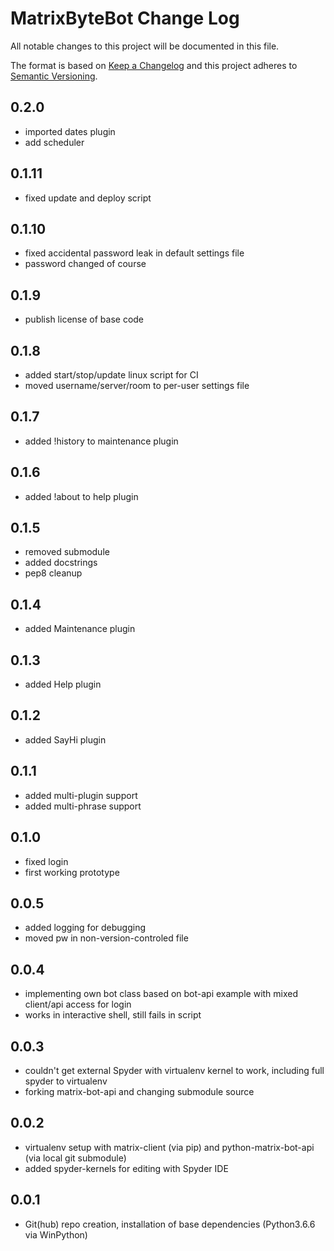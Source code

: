 # MatrixByteBot Change Log

All notable changes to this project will be documented in this file.

The format is based on [Keep a Changelog](http://keepachangelog.com/) and this project adheres to [Semantic Versioning](http://semver.org/).

## 0.2.0
- imported dates plugin
- add scheduler

## 0.1.11
- fixed update and deploy script

## 0.1.10
- fixed accidental password leak in default settings file
- password changed of course

## 0.1.9
- publish license of base code

## 0.1.8
- added start/stop/update linux script for CI
- moved username/server/room to per-user settings file

## 0.1.7
- added !history to maintenance plugin

## 0.1.6
- added !about to help plugin

## 0.1.5
- removed submodule
- added docstrings
- pep8 cleanup

## 0.1.4
- added Maintenance plugin

## 0.1.3
- added Help plugin

## 0.1.2
- added SayHi plugin

## 0.1.1
- added multi-plugin support
- added multi-phrase support

## 0.1.0
- fixed login
- first working prototype

## 0.0.5
- added logging for debugging
- moved pw in non-version-controled file

## 0.0.4
- implementing own bot class based on bot-api example with mixed client/api access for login
- works in interactive shell, still fails in script

## 0.0.3
- couldn't get external Spyder with virtualenv kernel to work, including full spyder to virtualenv
- forking matrix-bot-api and changing submodule source

## 0.0.2

- virtualenv setup with matrix-client (via pip) and python-matrix-bot-api (via local git submodule)
- added spyder-kernels for editing with Spyder IDE

## 0.0.1

- Git(hub) repo creation, installation of base dependencies (Python3.6.6 via WinPython)